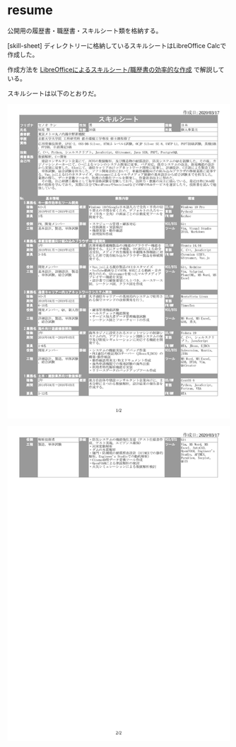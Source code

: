 # resume

公開用の履歴書・職歴書・スキルシート類を格納する。

[skill-sheet] ディレクトリーに格納しているスキルシートはLibreOffice Calcで作成した。

作成方法を [LibreOfficeによるスキルシート/職歴書の効率的な作成](https://senooken.jp/post/2020/04//03/) で解説している。

スキルシートは以下のとおりだ。

![スキルシート1](./skill-sheet/skill-sheet-1.jpg)

![スキルシート2](./skill-sheet/skill-sheet-2.jpg)

